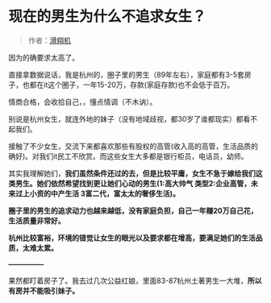 # 现在的男生为什么不追求女生？

> 作者：[滑翔机](https://www.zhihu.com/question/58896903/answer/361397632)

因为的确要求太高了。

直接拿数据说话，我是杭州的，圈子里的男生（89年左右），家庭都有3-5套房子，也都在it这个圈子，一年15-20万，存款(家庭存款)也不会低于百万。

情商合格，会收拾自己，，懂点情调（不木讷）。

别说是杭州女生，就连外地的妹子（没有地域歧视，都30岁了谁都现实）都看不起我们。

接触了不少女生，交流下来都喜欢那些有股权的高管(收入高的高管，生活品质的确好)。对我们it民工不欣赏。而这些女生大多都是银行柜员，电话员，幼师。

其实我理解她们，**我们虽然条件还过的去，但是比较平庸，女生不急于嫁给我们这类男生。她们依然希望找到更让她们心动的男生(1:高大帅气 类型2:企业高管，未来过上小资的中产生活 3富二代，富太太的奢侈生活)。**

**圈子里的男生的追求动力也越来越低，没有家庭负担，自己一年赚20万自己花，生活质量非常好。**

**杭州比较富裕，环境的错觉让女生的眼光以及要求都在增高，要满足她们的生活品质，太难太累。**







**––––––––––**

果然都盯着房子了。我去过几次公益红娘，里面83-87杭州土著男生一大堆，**所以有房并不能吸引妹子。**
